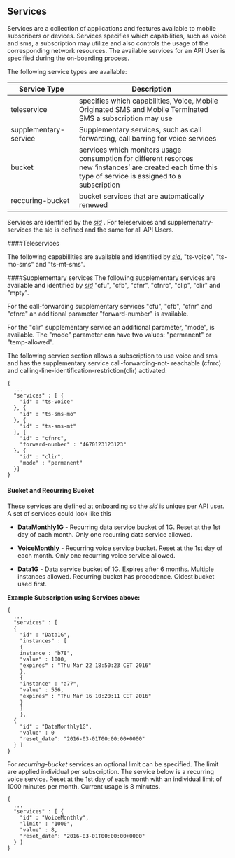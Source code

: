 ## Services

Services are a collection of applications and features available to mobile subscribers or devices. 
Services specifies which capabilities, such as voice and sms, a subscription may utilize and also controls the usage of the corresponding network resources.
The available services for an API User is specified during the on-boarding process.

The following service types are available: 

| Service Type | Description |
|------------|--------|
| teleservice |  specifies which capabilities, Voice, Mobile Originated SMS and Mobile Terminated SMS a subscription may use |
| supplementary-service | Supplementary services, such as call forwarding, call barring for voice services |
| bucket | services which monitors usage consumption for different resorces <br /> new ‘instances’ are created each time this type of service is assigned to a subscription |
| reccuring-bucket | bucket services that are automatically renewed |

Services are identified by the _[sid](parameters.md#msid)_ . For teleservices and supplemenatry-services the sid is defined and the same for all API Users.

####Teleservices

The following capabillities are available and identified by _[sid](parameters.md#msid)_, "ts-voice", "ts-mo-sms" and "ts-mt-sms".

####Supplementary services
The following supplementary services are available and identified by _[sid](parameters.md#msid)_ "cfu", "cfb", "cfnr", "cfnrc", "clip", "clir" and "mpty".

For the call-forwarding supplementary services "cfu", "cfb", "cfnr" and "cfnrc" an additional parameter "forward-number" is available.

For the "clir" supplementary service an additional parameter, "mode", is available. The "mode" parameter can have two values: "permanent" or "temp-allowed".

The following service section allows a subscription to use voice and sms and has the supplementary service call-forwarding-not- reachable (cfnrc) and calling-line-identification-restriction(clir) activated: 
```
{
  ...
  "services" : [ {
    "id" : "ts-voice"
  }, {
    "id" : "ts-sms-mo"
  }, {
    "id" : "ts-sms-mt"
  }, {
    "id" : "cfnrc",
    "forward-number" : "4670123123123"
  }, {
    "id" : "clir",
    "mode" : "permanent"
  }]
}
```
#### Bucket and Recurring Bucket

These services are defined at [onboarding](onboarding.md) so the _[sid](parameters.md#msid)_ is unique per API user. 
A set of services could look like this
 
 * __DataMonthly1G__ - Recurring data service bucket of 1G. Reset at the 1st day of each month. Only one recurring data service allowed.

 * __VoiceMonthly__ - Recurring voice service bucket. Reset at the 1st day of each month. Only one recurring voice service allowed.

 * __Data1G__ - Data service bucket of 1G. Expires after 6 months. Multiple instances allowed. Recurring bucket has precedence. Oldest bucket used first.


__Example Subscription using Services above:__

```
{
  ...
  "services" : [ 
  {
    "id" : "Data1G",
    "instances" : [ 
    {
    instance : "b78",
    "value" : 1000,
    "expires" : "Thu Mar 22 18:50:23 CET 2016"
    }, 
    {
    "instance" : "a77",
    "value" : 556,
    "expires" : "Thu Mar 16 10:20:11 CET 2016"
    } 
    ]
    }, 
  {
    "id" : "DataMonthly1G",
    "value" : 0
    "reset_date": "2016-03-01T00:00:00+0000"
  } ]
}
```

For _recurring-bucket_ services an optional limit can be specified. The limit are applied individual per subscription.
The service below is a recurring voice service. Reset at the 1st day of each month with an individual limit of 1000 minutes per month. Current usage is 8 minutes.

```
{
  ...
  "services" : [ {
    "id" : "VoiceMonthly",
    "limit" : "1000",
    "value" : 8,
    "reset_date": "2016-03-01T00:00:00+0000"
  } ]
}
```
